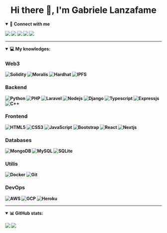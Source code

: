 <h1 align="center">Hi there 👋, I'm Gabriele Lanzafame</h1>

<details open>
<summary>🤝 <b>Connect with me<b></summary>

<p align = "center">

[<img src="https://img.shields.io/badge/twitter-1DA1F2.svg?&style=for-the-badge&logo=twitter&logoColor=white" />](https://twitter.com/_xjabr)
[<img src ="https://img.shields.io/badge/portfolio-web-%23.svg?&style=for-the-badge&logo=&logoColor=white%22">](https://gabrielelanzafame.herokuapp.com/)
[<img src="https://img.shields.io/badge/gmail-c14438.svg?&style=for-the-badge&logo=Gmail&logoColor=white&link=mailto:gabriele.lanzafame03@gmail.com"/>](mailto:gabriele.lanzafame03@gmail.com)
[<img src="https://img.shields.io/badge/linkedin-0077B5.svg?&style=for-the-badge&logo=linkedin&logoColor=white" />](https://www.linkedin.com/in/gabriele-lanzafame/)
[<img src = "https://img.shields.io/badge/instagram-E4405F.svg?&style=for-the-badge&logo=instagram&logoColor=white">](https://www.instagram.com/lanzafamegabriele_/)
</p>

</details>

---

<details open>
<summary>💻 <b>My knowledges</b>: </summary>

 
### Web3
![Solidity](https://img.shields.io/badge/-Solidity-1a1a1a.svg?style=for-the-badge&logo=solidity&logoColor=ffffff)
![Moralis](https://img.shields.io/badge/-Moralis-1a1a1a.svg?style=for-the-badge&logo=moralis&logoColor=ffffff) 
![Hardhat](https://img.shields.io/badge/-hardhat-1a1a1a.svg?style=for-the-badge&logo=hardhat&logoColor=111)
![IPFS](https://img.shields.io/badge/-IPFS-1a1a1a.svg?style=for-the-badge&logo=ipfs&logoColor=ffffff)
 
### Backend
![Python](https://img.shields.io/badge/-Python-3776AB.svg?style=for-the-badge&logo=Python&logoColor=ffffff)
![PHP](https://img.shields.io/badge/-PHP-777BB4.svg?style=for-the-badge&logo=PHP&logoColor=ffffff)
![Laravel](https://img.shields.io/badge/-Laravel-FF2D20.svg?style=for-the-badge&logo=laravel&logoColor=ffffff)
![Nodejs](https://img.shields.io/badge/-Nodejs-339933.svg?style=for-the-badge&logo=Node.js&logoColor=ffffff)
![Django](https://img.shields.io/badge/-Django-282C34.svg?style=for-the-badge&logo=django)
![Typescript](https://img.shields.io/badge/-Typescript-00599C.svg?style=for-the-badge&logo=typescript&logoColor=ffffff)
![Expressjs](https://img.shields.io/badge/-Express.js-333.svg?style=for-the-badge&logo=express&logoColor=ffffff)
![C++](https://img.shields.io/badge/-C++-00599C.svg?style=for-the-badge&logo=C%2B%2B&logoColor=ffffff)
 
### Frontend
![HTML5](https://img.shields.io/badge/-HTML5-E34F26.svg?style=for-the-badge&logo=html5&logoColor=ffffff)
![CSS3](https://img.shields.io/badge/-CSS3-1572B6.svg?style=for-the-badge&logo=css3)
![JavaScript](https://img.shields.io/badge/-JavaScript-282C34?style=for-the-badge&logo=javascript)
![Bootstrap](https://img.shields.io/badge/-Bootstrap-563D7C.svg?style=for-the-badge&logo=bootstrap)
![React](https://img.shields.io/badge/-React-282C34.svg?style=for-the-badge&logo=react&logoColor=ffffff)
![Nextjs](https://img.shields.io/badge/-next.js-282C34.svg?style=for-the-badge&logo=next&logoColor=ffffff)

### Databases
![MongoDB](https://img.shields.io/badge/-MongoDB-47A248?style=for-the-badge&logo=mongodb&logoColor=ffffff)
![MySQL](https://img.shields.io/badge/-MySQL-4479A1?style=for-the-badge&logo=mysql&logoColor=ffffff)
![SQLite](https://img.shields.io/badge/-SQLite-003B57.svg?style=for-the-badge&logo=SQlite&logoColor=ffffff)

### Utilis
![Docker](https://img.shields.io/badge/-Docker-2496ED.svg?style=for-the-badge&logo=Docker&logoColor=ffffff)
![Git](https://img.shields.io/badge/-Git-F05032.svg?style=for-the-badge&logo=Git&logoColor=ffffff)

### DevOps
![AWS](https://img.shields.io/badge/-AWS-232F3E.svg?style=for-the-badge&logo=Amazon+AWS&logoColor=ffffff)
![GCP](https://img.shields.io/badge/-Google%20Cloud-4285F4.svg?style=for-the-badge&logo=Google+Cloud&logoColor=ffffff)
![Heroku](https://img.shields.io/badge/-Heroku-430098.svg?style=for-the-badge&logo=Heroku&logoColor=ffffff)

</details>

---

<details open>
 <summary>📊 <b>GitHub stats</b>: </summary>
 <br>
 <img src="https://github-readme-stats.vercel.app/api?username=xjabr&show_icons=true&theme=tokyonight" />
 <img src="https://github-readme-stats.vercel.app/api/top-langs/?username=xjabr&langs_count=8&layout=compact&theme=tokyonight" />
</design>
